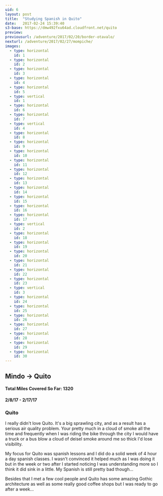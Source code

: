 ```yaml
---
uid: 6
layout: post
title:  "Studying Spanish in Quito"
date:   2017-02-24 15:39:40
s3-base: https://dmw492fxu64ad.cloudfront.net/quito
preview:
previousurl: /adventure/2017/02/20/border-otavalo/
nexturl: /adventure/2017/02/27/mompiche/
images:
  - type: horizontal
    id: 1
  - type: horizontal
    id: 2
  - type: horizontal
    id: 3
  - type: horizontal
    id: 4
  - type: horizontal
    id: 5
  - type: vertical
    id: 1
  - type: horizontal
    id: 6
  - type: horizontal
    id: 7
  - type: vertical
    id: 4
  - type: horizontal
    id: 8
  - type: horizontal
    id: 9
  - type: horizontal
    id: 10
  - type: horizontal
    id: 11
  - type: horizontal
    id: 12
  - type: horizontal
    id: 13
  - type: horizontal
    id: 14
  - type: horizontal
    id: 15
  - type: horizontal
    id: 16
  - type: horizontal
    id: 17
  - type: vertical
    id: 2
  - type: horizontal
    id: 18
  - type: horizontal
    id: 19
  - type: horizontal
    id: 20
  - type: horizontal
    id: 21
  - type: horizontal
    id: 22
  - type: horizontal
    id: 23
  - type: vertical
    id: 3
  - type: horizontal
    id: 24
  - type: horizontal
    id: 25
  - type: horizontal
    id: 26
  - type: horizontal
    id: 27
  - type: horizontal
    id: 28
  - type: horizontal
    id: 29
  - type: horizontal
    id: 30
---
```


<div>
  <h2>Mindo -> Quito</h2>

  <h4>Total Miles Covered So Far: 1320</h4>
  <h4>2/8/17 - 2/17/17</h4>

  <h3>Quito</h3>
  <p>I really didn't love Quito. It's a big sprawling city, and as a result has a serious air quality problem. Your pretty much in a cloud of smoke all the time and frequently when I was riding the bike through the city I would have a truck or a bus blow a cloud of deisel smoke around me so thick I'd lose visibility.</p>

  <p>My focus for Quito was spanish lessons and I did do a solid week of 4 hour a day spanish classes. I wasn't convinced it helped much as I was doing it but in the week or two after I started noticing I was understanding more so I think it did sink in a little. My Spanish is still pretty bad though...</p>

  <p>Besides that I met a few cool people and Quito has some amazing Gothic architecture as well as some really good coffee shops but I was ready to go after a week...</p>
</div>
